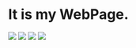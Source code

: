 # It is my WebPage.

![](https://img.shields.io/badge/GitHub-WuXiaoMuer-181717?style=flat&logo=github)
![](https://img.shields.io/badge/HTML-Five-E34F26?style=flat&logo=HTML5)
![](https://img.shields.io/badge/Like-99+-EA4AAA?style=flat&logo=GitHub%20Sponsors)
![](https://img.shields.io/badge/BiliBili-323611141-00A1D6?style=flat&logo=Bilibili)
